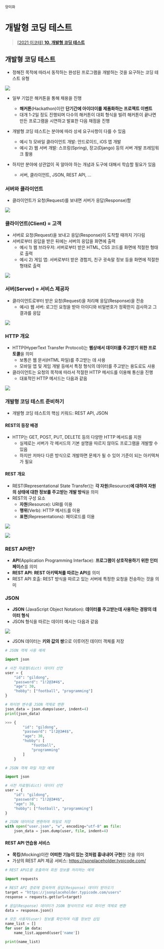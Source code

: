 `양미화`

<h1> 개발형 코딩 테스트 </h1>

> <a href="https://www.youtube.com/watch?v=d8KPN79UAKA&list=PLRx0vPvlEmdAghTr5mXQxGpHjWqSz0dgC&index=10" target="_blacnk"> [2021 이코테] **10. 개발형 코딩 테스트** </a> 

<h2> 개발형 코딩 테스트 </h2>

- 정해진 목적에 따라서 동작하는 완성된 프로그램을 개발하는 것을 요구하는 코딩 테스트 유형

![](https://images.velog.io/images/hwaya2828/post/5cf50291-78cb-479c-a59c-e34a063bad14/%EC%8A%A4%ED%81%AC%EB%A6%B0%EC%83%B7%202021-08-23%20%EC%98%A4%EC%A0%84%2011.00.53.png)

- 일부 기업은 해커톤을 통해 채용을 진행
  - **해커톤**(Hackathon)이란 **단기간에 아이더이를 제품화하는 프로젝트 이벤트**
  - 대개 1-2일 정도 진행되며 다수의 해커톤이 대회 형식을 빌려 해커톤이 끝나면 만든 프로그램을 시연하고 발표한 다음 채점을 진행


- 개발형 코딩 테스트는 분야에 따라 상세 요구사항이 다를 수 있음
  - 예시 1) 모바일 클라이언트 개발: 안드로이드, iOS 앱 개발
  - 예시 2) 웹 서버 개발: 스프링(Spring), 장고(Django) 등의 서버 개발 프레임워크 활용
- 하지만 분야에 상관없이 꼭 알아야 하는 개념과 도구에 대해서 학습할 필요가 있음
  - 서버, 클라이언트, JSON, REST API, …

<h3> 서버와 클라이언트 </h3>

- 클라이언트가 요청(Request)를 보내면 서버가 응답(Response)함

![](https://images.velog.io/images/hwaya2828/post/214f759e-ff77-4e38-a5f9-d537f216d0cd/%EC%8A%A4%ED%81%AC%EB%A6%B0%EC%83%B7%202021-08-23%20%EC%98%A4%EC%A0%84%2011.06.24.png)

<h3> 클라이언트(Client) = 고객 </h3>

- 서버로 요청(Request)을 보내고 응답(Response)이 도착할 때까지 기다림
- 서버로부터 응답을 받은 뒤에는 서버의 응답을 화면에 출력
  - 예시 1) 웹 브라우저: 서버로부터 받은 HTML, CSS 코드를 화면에 적절한 형태로 출력
  - 예시 2) 게임 앱: 서버로부터 받은 경험치, 친구 귓속말 정보 등을 화면에 적절한 형태로 출력

![](https://images.velog.io/images/hwaya2828/post/e3d3cdfd-42cf-4fe4-b3c7-79fe88dd15aa/%EC%8A%A4%ED%81%AC%EB%A6%B0%EC%83%B7%202021-08-23%20%EC%98%A4%EC%A0%84%2011.09.55.png)

<h3> 서버(Server) = 서비스 제공자 </h3>

- 클라이언트로부터 받은 요청(Request)을 처리해 응답(Response)을 전송
  - 예시) 웹 서버: 로그인 요청을 받아 아이디와 비밀번호가 정확한지 검사하고 그 결과를 응답

![](https://images.velog.io/images/hwaya2828/post/482c59db-fb64-4430-bbb8-1cb312fb4228/%EC%8A%A4%ED%81%AC%EB%A6%B0%EC%83%B7%202021-08-23%20%EC%98%A4%EC%A0%84%2011.11.37.png)

<h3> HTTP 개요 </h3>

- HTTP(HyperText Transfer Protocol)는 **웹상에서 데이터를 주고받기 위한 프로토콜**을 의미
  - 보통은 웹 문서(HTML 파일)를 주고받는 데 사용
  - 모바일 앱 및 게임 개발 등에서 특정 형식의 데이터를 주고받는 용도로도 사용
- 클라이언트는 요청의 목적에 따라서 적절한 HTTP 메서드를 이용해 통신을 진행
  - 대표적인 HTTP 메서드는 다음과 같음

![](https://images.velog.io/images/hwaya2828/post/f6db27e6-dc84-4143-a923-deffdce0157e/%EC%8A%A4%ED%81%AC%EB%A6%B0%EC%83%B7%202021-08-23%20%EC%98%A4%EC%A0%84%2011.13.53.png)

<h3> 개발형 코딩 테스트 준비하기 </h3>

- 개발형 코딩 테스트의 핵심 키워드: REST API, JSON

<h4> REST의 등장 배경 </h4>

- HTTP는 GET, POST, PUT, DELETE 등의 다양한 HTTP 메서드를 지원
  - 실제로는 서버가 각 메서드의 기본 설명을 따르지 않아도 프로그램을 개발할 수 있음
  - 하지만 저마다 다른 방식으로 개발하면 문제가 될 수 있어 기준이 되는 아키텍쳐가 필요

<h4> REST 개요 </h4>

- REST(Representational State Transfer)는 **각 자원**(Resource)**에 대하여 자원의 상태에 대한 정보를 주고받는 개발 방식**을 의미
- REST의 구성 요소
  - **자원**(Resource): URI를 이용
  - **행위**(Verb): HTTP 메서드를 이용
  - **표현**(Representations): 페이로드를 이용

![](https://images.velog.io/images/hwaya2828/post/f155300c-75ec-4170-8675-4b02ae4ea27e/%EC%8A%A4%ED%81%AC%EB%A6%B0%EC%83%B7%202021-08-23%20%EC%98%A4%EC%A0%84%2011.21.02.png)

![](https://images.velog.io/images/hwaya2828/post/07ade521-e979-4f33-abfb-910ff40ef363/%EC%8A%A4%ED%81%AC%EB%A6%B0%EC%83%B7%202021-08-23%20%EC%98%A4%EC%A0%84%2011.21.30.png)

<h3> REST API란? </h3>

- **API**(Application Programming Interface): **프로그램이 상호작용하기 위한 인터페이스**를 의미
- **REST API**: **REST 아키텍쳐를 따르는 API**를 의미
- REST API 호출: REST 방식을 따르고 있는 서버에 특정한 요청을 전송하는 것을 의미

<h3> JSON </h3>

- **JSON** (JavaScript Object Notation): **데이터를 주고받는데 사용하는 경량의 데이터 형식**
- JSON 형식을 따르는 데이터 예시는 다음과 같음

![](https://images.velog.io/images/hwaya2828/post/a4c7cb35-3a1f-444d-80a5-469296a9317e/%EC%8A%A4%ED%81%AC%EB%A6%B0%EC%83%B7%202021-08-23%20%EC%98%A4%EC%A0%84%2011.25.12.png)

- JSON 데이터는 **키와 값의 쌍**으로 이루어진 데이터 객체를 저장

```python
# JSON 객체 사용 예제

import json

# 사전 자료형(dict) 데이터 선언
user = {
    "id": "gildong",
    "password": "1!2@3#4$",
    "age": 30,
    "hobby": ["football", "programming"]
}

# 파이썬 변수를 JSON 객체로 변환
json_data = json.dumps(user, indent=4)
print(json_data)

>>> {
        "id": "gildong",
        "password": "1!2@3#4$",
        "age": 30,
        "hobby": [
            "football",
            "programming"
        ]
    }
```

```python
# JSON 객체 파일 저장 예제

import json

# 사전 자료형(dict) 데이터 선언
user = {
    "id": "gildong",
    "password": "1!2@3#4$",
    "age": 30,
    "hobby": ["football", "programming"]
}

# JSON 데이터로 변환하여 파일로 저장
with open("user.json", "w", encoding="utf-8" as file:
    json_data = json.dump(user, file, indent=4)
```

<h4> REST API 연습용 서비스 </h4>

- **목킹**(Mocking)이란 **어떠한 기능이 있는 것처럼 흉내내어 구현**한 것을 의미
- 가상의 REST API 제공 서비스: https://jsonplaceholder.typicode.com/

```python
# REST APUI를 호출하여 회원 정보를 처리하는 예제

import requests

# REST API 경로에 접속하여 응답(Response) 데이터 받아오기
target = "https://jsonplaceholder.typicode.com/users"
response = requests.get(url=target)

# 응답(Response) 데이터가 JSON 형식이므로 바로 파이썬 객체로 변환
data = response.json()

# 모든 사용자(user) 정보를 확인하며 이름 정보만 삽입
name_list = []
for user in data:
    name_list.append(user['name'])

print(name_list)
```



